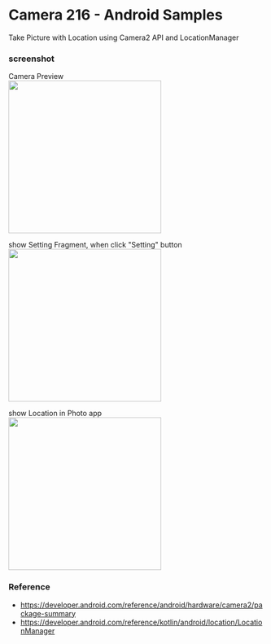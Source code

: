 Camera 216 - Android Samples
===============

Take Picture with Location using  Camera2 API and LocationManager <br/>

### screenshot <br/>
Camera Preview <br/>
<image src="https://raw.githubusercontent.com/ohwada/Android_Samples/master/Camera216/screenshot/Camera216_preview.png" width="300" /><br/>

show Setting Fragment, when click "Setting" button <br/>
<image src="https://raw.githubusercontent.com/ohwada/Android_Samples/master/Camera216/screenshot/camera216_setting.png" width="300" /><br/>

show Location in Photo app <br/>
<image src="https://raw.githubusercontent.com/ohwada/Android_Samples/master/Camera216/screenshot/Camera216_photo_location.png" width="300" /><br/>

### Reference <br/>
- https://developer.android.com/reference/android/hardware/camera2/package-summary
- https://developer.android.com/reference/kotlin/android/location/LocationManager


